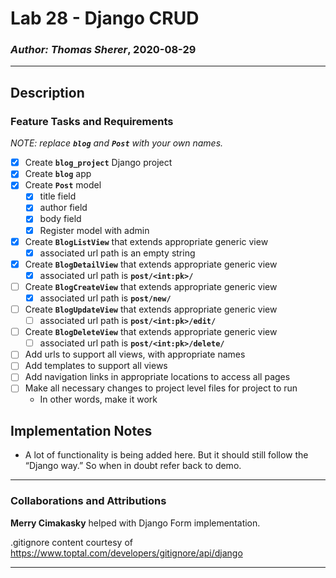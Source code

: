 # Lab 28 - Django CRUD

### *Author: Thomas Sherer*, 2020-08-29

---

## Description
### Feature Tasks and Requirements
*NOTE: replace __`blog`__ and __`Post`__ with your own names.*

- [X] Create __`blog_project`__ Django project <br>
- [X] Create __`blog`__ app <br>
- [X] Create __`Post`__ model <br>
	- [X] title field <br>
	- [X] author field <br>
	- [X] body field <br>
	- [X] Register model with admin <br>

- [X] Create __`BlogListView`__ that extends appropriate generic view <br>
	- [X] associated url path is an empty string <br>

- [X] Create __`BlogDetailView`__ that extends appropriate generic view <br>
	- [X] associated url path is __`post/<int:pk>/`__ <br>

- [ ] Create __`BlogCreateView`__ that extends appropriate generic view <br>
	- [X] associated url path is __`post/new/`__ <br>

- [ ] Create __`BlogUpdateView`__ that extends appropriate generic view <br>
	- [ ] associated url path is __`post/<int:pk>/edit/`__ <br>

- [ ] Create __`BlogDeleteView`__ that extends appropriate generic view <br>
	- [ ] associated url path is __`post/<int:pk>/delete/`__ <br>

- [ ] Add urls to support all views, with appropriate names <br>
- [ ] Add templates to support all views <br>
- [ ] Add navigation links in appropriate locations to access all pages <br>
- [ ] Make all necessary changes to project level files for project to run <br>
	- In other words, make it work <br>

## Implementation Notes
- A lot of functionality is being added here. But it should still follow the “Django way.” So when in doubt refer back to demo. <br>

---

### Collaborations and Attributions
<!-- __Skyler Burger__ helped immensely with NN. -->

__Merry Cimakasky__ helped with Django Form implementation.

<!-- __Lee-Roy King__ helped with NN. -->

.gitignore content courtesy of https://www.toptal.com/developers/gitignore/api/django

---
